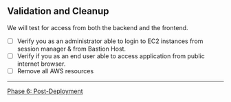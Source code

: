 ## Validation and Cleanup
We will test for access from both the backend and the frontend.

- [ ] Verify you as an administrator able to login to EC2 instances from session manager & from Bastion Host.
- [ ] Verify if you as an end user able to access application from public internet browser.
- [ ] Remove all AWS resources

---

[Phase 6: Post-Deployment](/docs/6-post-deployment.md)
